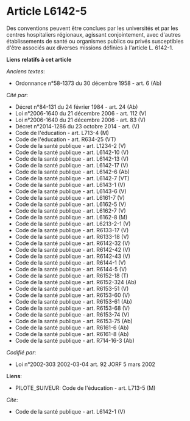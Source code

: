 # Article L6142-5

Des conventions peuvent être conclues par les universités et par les centres hospitaliers régionaux, agissant conjointement,
avec d'autres établissements de santé ou organismes publics ou privés susceptibles d'être associés aux diverses missions
définies à l'article L. 6142-1.

**Liens relatifs à cet article**

_Anciens textes_:

  - Ordonnance n°58-1373 du 30 décembre 1958 - art. 6 (Ab)

_Cité par_:

  - Décret n°84-131 du 24 février 1984 - art. 24 (Ab)
  - Loi n°2006-1640 du 21 décembre 2006 - art. 112 (V)
  - Loi n°2006-1640 du 21 décembre 2006 - art. 83 (V)
  - Décret n°2014-1286 du 23 octobre 2014 - art. (V)
  - Code de l'éducation - art. L713-4 (M)
  - Code de l'éducation - art. R634-25 (VT)
  - Code de la santé publique - art. L1234-2 (V)
  - Code de la santé publique - art. L6142-10 (V)
  - Code de la santé publique - art. L6142-13 (V)
  - Code de la santé publique - art. L6142-17 (V)
  - Code de la santé publique - art. L6142-6 (Ab)
  - Code de la santé publique - art. L6142-7 (VT)
  - Code de la santé publique - art. L6143-1 (V)
  - Code de la santé publique - art. L6143-6 (V)
  - Code de la santé publique - art. L6161-7 (V)
  - Code de la santé publique - art. L6162-5 (V)
  - Code de la santé publique - art. L6162-7 (V)
  - Code de la santé publique - art. L6162-8 (M)
  - Code de la santé publique - art. L6213-2-1 (V)
  - Code de la santé publique - art. R6133-17 (V)
  - Code de la santé publique - art. R6133-18 (V)
  - Code de la santé publique - art. R6142-32 (V)
  - Code de la santé publique - art. R6142-42 (V)
  - Code de la santé publique - art. R6142-43 (V)
  - Code de la santé publique - art. R6144-1 (V)
  - Code de la santé publique - art. R6144-5 (V)
  - Code de la santé publique - art. R6152-18 (T)
  - Code de la santé publique - art. R6152-324 (Ab)
  - Code de la santé publique - art. R6153-51 (V)
  - Code de la santé publique - art. R6153-60 (V)
  - Code de la santé publique - art. R6153-61 (Ab)
  - Code de la santé publique - art. R6153-68 (V)
  - Code de la santé publique - art. R6153-74 (V)
  - Code de la santé publique - art. R6153-75 (Ab)
  - Code de la santé publique - art. R6161-6 (Ab)
  - Code de la santé publique - art. R6161-8 (Ab)
  - Code de la santé publique - art. R714-16-3 (Ab)

_Codifié par_:

  - Loi n°2002-303 2002-03-04 art. 92 JORF 5 mars 2002

**Liens**:

  - PILOTE_SUIVEUR: Code de l'éducation - art. L713-5 (M)

_Cite_:

  - Code de la santé publique - art. L6142-1 (V)
